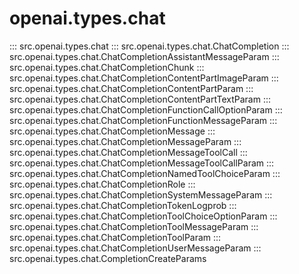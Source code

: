 # openai.types.chat

::: src.openai.types.chat
::: src.openai.types.chat.ChatCompletion
::: src.openai.types.chat.ChatCompletionAssistantMessageParam
::: src.openai.types.chat.ChatCompletionChunk
::: src.openai.types.chat.ChatCompletionContentPartImageParam
::: src.openai.types.chat.ChatCompletionContentPartParam
::: src.openai.types.chat.ChatCompletionContentPartTextParam
::: src.openai.types.chat.ChatCompletionFunctionCallOptionParam
::: src.openai.types.chat.ChatCompletionFunctionMessageParam
::: src.openai.types.chat.ChatCompletionMessage
::: src.openai.types.chat.ChatCompletionMessageParam
::: src.openai.types.chat.ChatCompletionMessageToolCall
::: src.openai.types.chat.ChatCompletionMessageToolCallParam
::: src.openai.types.chat.ChatCompletionNamedToolChoiceParam
::: src.openai.types.chat.ChatCompletionRole
::: src.openai.types.chat.ChatCompletionSystemMessageParam
::: src.openai.types.chat.ChatCompletionTokenLogprob
::: src.openai.types.chat.ChatCompletionToolChoiceOptionParam
::: src.openai.types.chat.ChatCompletionToolMessageParam
::: src.openai.types.chat.ChatCompletionToolParam
::: src.openai.types.chat.ChatCompletionUserMessageParam
::: src.openai.types.chat.CompletionCreateParams